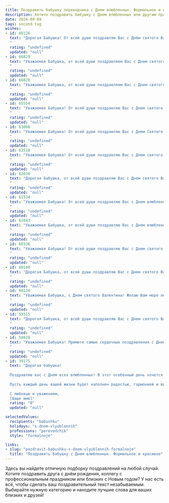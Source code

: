 ```yaml
---
title: Поздравить бабушку переводчика с Днем влюбленных. Формальное и красивое
description: Хотите поздравить бабушку с Днем влюбленных или другим праздником? Наш ИИ создаст незабываемое поздравление, а вы обязательно выделитесь среди других.  
date: 2024-09-09
tags: second tag
wishes:
- id: 68126
  text: "Дорогая Бабушка! От всей души поздравляю Вас с Днём святого Валентина! Желаю Вам крепкого здоровья, любви, тепла и радости в этот прекрасный день! Пусть Ваше сердце всегда будет наполнено любовью, а жизнь будет яркой и интересной! С праздником!
  "
  rating: "undefined"
  updated: "null"
- id: 66829
  text: "Уважаемая Бабушка, от всей души поздравляем Вас с Днем святого Валентина! Желаем Вам, чтобы Ваша жизнь была наполнена любовью,  теплотой и душевным комфортом. Пусть каждый день приносит Вам радость и новые впечатления, а Ваша работа переводчика приносит Вам удовольствие и признание. С праздником!
  "
  rating: "undefined"
  updated: "null"
- id: 66828
  text: "Уважаемая Бабушка, от всей души поздравляем Вас с Днем святого Валентина!  Желаем Вам  ярких моментов,  радости и  самых теплых эмоций в этот день! Пусть  ваша  переводческая деятельность  приносит   творческое вдохновение и  признание.  Счастья  и  любви Вам!
  "
  rating: "undefined"
  updated: "null"
- id: 65554
  text: "Уважаемая Бабушка! От всей души поздравляю Вас с Днем святого Валентина! Пусть этот день подарит Вам множество приятных моментов и наполнит Ваше сердце любовью и вдохновением, как Ваши переводы наполняют мир красотой и пониманием.
  "
  rating: "undefined"
  updated: "null"
- id: 63800
  text: "Уважаемая Бабушка! От всей души поздравляю Вас с Днем Святого Валентина! Желаю Вам  крепкого здоровья,  радости,  любви и  всего самого светлого в жизни! Пусть Ваша работа переводчика  приносит Вам  удовлетворение и  новые интересные открытия.
  "
  rating: "undefined"
  updated: "null"
- id: 62518
  text: "Уважаемая Бабушка! От всей души поздравляю Вас с Днем святого Валентина! Желаю Вам любви, радости и душевного тепла. Пусть Ваша жизнь будет наполнена приятными моментами и яркими красками. В этот день, посвященный любви, хочется пожелать Вам крепкого здоровья, безграничного счастья и искренней заботы со стороны близких.
  "
  rating: "undefined"
  updated: "null"
- id: 62030
  text: "Дорогая Бабушка, от всей души поздравляю Вас с Днем святого Валентина! Желаю Вам, чтобы каждый день был наполнен любовью, теплотой и заботой, как Вы дарите их нам. Пусть Ваше сердце, полное мудрости и доброты, всегда будет согреваемо искренними чувствами. С праздником!
  "
  rating: "undefined"
  updated: "null"
- id: 61534
  text: "Уважаемая Бабушка! От всей души поздравляю Вас с Днем влюбленных! Желаю, чтобы Ваша жизнь была полна любви, тепла и радости, как Ваши прекрасные переводы, которые трогают сердца и открывают новые горизонты.
  "
  rating: "undefined"
  updated: "null"
- id: 61043
  text: "Уважаемая Бабушка, от всей души поздравляю Вас с Днем влюбленных! Желаю Вам тепла, любви и душевного комфорта. Пусть Ваша жизнь будет наполнена радостью, а сердце – любовью!
  "
  rating: "undefined"
  updated: "null"
- id: 60336
  text: "Уважаемая Бабушка! От всей души поздравляю Вас с Днем святого Валентина! Желаю Вам  много любви, тепла и радости! Пусть Ваша жизнь всегда будет наполнена заботой, пониманием и нежностью.  Счастья Вам и крепкого здоровья!
  "
  rating: "undefined"
  updated: "null"
- id: 60140
  text: "Дорогая Бабушка, от всей души поздравляю Вас с Днем святого Валентина! Пусть этот праздник наполнит Вашу жизнь любовью, теплом и радостью. Желаю Вам крепкого здоровья, бодрости духа и долгих лет жизни. Пусть Ваша душа всегда будет светлой и доброй, как Ваша профессия переводчика, которая позволяет Вам соединять людей и культуры.
  "
  rating: "undefined"
  updated: "null"
- id: 60134
  text: "Уважаемая Бабушка, с Днем святого Валентина! Желаю Вам море любви, тепла и душевного равновесия. Пусть Ваша жизнь будет наполнена яркими красками, а душа всегда остаётся молодой и открытой для новых впечатлений!
  "
  rating: "undefined"
  updated: "null"
- id: 59315
  text: "Дорогая Бабушка, от всей души поздравляю Вас с Днем святого Валентина!  Желаю Вам, как настоящему профессиональному переводчику, чтобы ваша жизнь была полна любви, понимания и светлых чувств, переводимых на язык сердца без единого слова.
  "
  rating: "undefined"
  updated: "null"
- id: 58820
  text: "Уважаемая Бабушка! Примите самые сердечные поздравления с Днем святого Валентина! Пусть этот день наполнит Вашу жизнь любовью, радостью и теплыми воспоминаниями. Желаю Вам крепкого здоровья, благополучия и всегда любящего окружения.
  "
  rating: "undefined"
  updated: "null"
- id: 39175
  text: "Дорогая бабушка!
  
  Поздравляю вас с Днем всех влюбленных! В этот особенный день хочется пожелать вам множество приятных моментов, тепла и любви, которые вы щедро дарите всем вокруг. Ваше сердце, полное заботы и мудрости, служит примером для нас.
  
  Пусть каждый день вашей жизни будет наполнен радостью, гармонией и вдохновением. Спасибо за вашу поддержку и понимание – вы делаете наш мир ярче!
  
  С любовью и уважением,
  [Ваше имя]"
  rating: "0"
  updated: "null"

selectedValues:
  recipients: "babushku"
  holidays: "s-dnem-vlyublennih"
  professions: "perevodchik"
  style: "formalnoje"

links:
- slug: "pozdravit-babushku-s-dnem-vlyublennih-formalnoje"
  title: "Поздравить бабушку с Днем влюбленных. Формальное и красивое"
---
```


Здесь вы найдете отличную подборку поздравлений на любой случай. 
Хотите поздравить друга с днём рождения, коллегу с профессиональным праздником или близких с Новым годом? У нас есть всё, чтобы сделать ваш поздравительный текст незабываемым. Выбирайте нужную категорию и находите лучшие слова для ваших близких и друзей!
